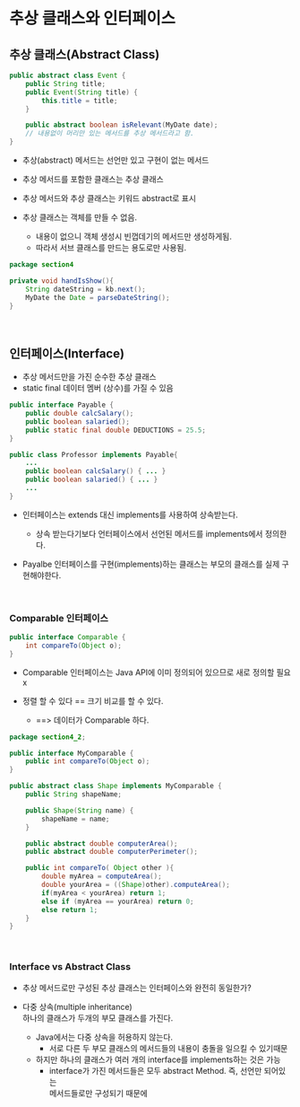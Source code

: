 # 추상 클래스와 인터페이스

## 추상 클래스(Abstract Class)

```java
public abstract class Event {
    public String title;
    public Event(String title) {
        this.title = title;
    }

    public abstract boolean isRelevant(MyDate date);
    // 내용없이 머리만 있는 메서드를 추상 메서드라고 함.
}
```

- 추상(abstract) 메서드는 선언만 있고 구현이 없는 메서드

- 추상 메서드를 포함한 클래스는 추상 클래스

- 추상 메서드와 추상 클래스는 키워드 abstract로 표시

- 추상 클래스는 객체를 만들 수 없음.
  - 내용이 없으니 객체 생성시 빈껍데기의 메서드만 생성하게됨.
  - 따라서 서브 클래스를 만드는 용도로만 사용됨.

```java
package section4

private void handIsShow(){
    String dateString = kb.next();
    MyDate the Date = parseDateString();
}

```

<br>

## 인터페이스(Interface)

- 추상 메서드만을 가진 순수한 추상 클래스
- static final 데이터 멤버 (상수)를 가질 수 있음

```java
public interface Payable {
    public double calcSalary();
    public boolean salaried();
    public static final double DEDUCTIONS = 25.5;
}

public class Professor implements Payable{
    ...
    public boolean calcSalary() { ... }
    public boolean salaried() { ... }
    ...
}
```

- 인터페이스는 extends 대신 implements를 사용하여 상속받는다.

  - 상속 받는다기보다 언터페이스에서 선언된 메서드를 implements에서 정의한다.

- Payalbe 인터페이스를 구현(implements)하는 클래스는 부모의 클래스를 실제 구현해야한다.

<br>

### Comparable 인터페이스

```java
public interface Comparable {
    int compareTo(Object o);
}
```

- Comparable 인터페이스는 Java API에 이미 정의되어 있으므로 새로 정의할 필요 x

- 정렬 할 수 있다 == 크기 비교를 할 수 있다.
  - ==> 데이터가 Comparable 하다.

```java
package section4_2;

public interface MyComparable {
    public int compareTo(Object o);
}

public abstract class Shape implements MyComparable {
    public String shapeName;

    public Shape(String name) {
        shapeName = name;
    }

    public abstract double computerArea();
    public abstract double computerPerimeter();

    public int compareTo( Object other ){
        double myArea = computeArea();
        double yourArea = ((Shape)other).computeArea();
        if(myArea < yourArea) return 1;
        else if (myArea == yourArea) return 0;
        else return 1;
    }
}
```

<br>

### Interface vs Abstract Class

- 추상 메서드로만 구성된 추상 클래스는 인터페이스와 완전히 동일한가?

- 다중 상속(multiple inheritance)  
  하나의 클래스가 두개의 부모 클래스를 가진다.
  - Java에서는 다중 상속을 허용하지 않는다.
    - 서로 다른 두 부모 클래스의 메서드들의 내용이 충돌을 일으킬 수 있기때문
  - 하지만 하나의 클래스가 여러 개의 interface를 implements하는 것은 가능
    - interface가 가진 메서드들은 모두 abstract Method. 즉, 선언만 되어있는  
      메서드들로만 구성되기 때문에
